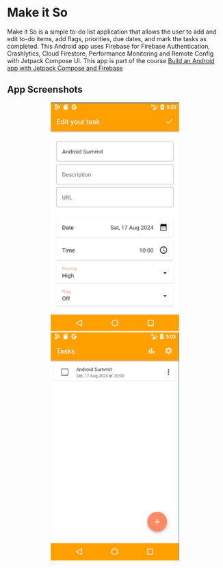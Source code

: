 Make it So
==================================

Make it So is a simple to-do list application that allows the user to add and edit to-do items, add flags, priorities, due dates, and mark the tasks as completed.
This Android app uses Firebase for Firebase Authentication, Crashlytics, Cloud Firestore, Performance Monitoring and Remote Config with Jetpack Compose UI. 
This app is part of the course [Build an Android app with Jetpack Compose and Firebase](https://developers.google.com/learn/pathways/firebase-android-jetpack#codelab-https://firebase.google.com/codelabs/build-android-app-with-firebase-compose) 


App Screenshots
------------
<p align="center">
  <img src="https://github.com/collinsonindo/make-it-so-android/blob/main/Screenshot%20(169).png" width="300" alt="Screenshot">
  <img src="https://github.com/collinsonindo/make-it-so-android/blob/main/Screenshot%20(170).png" width="300" alt="Screenshot">
</p>
